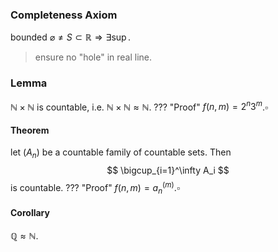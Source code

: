 
### Completeness Axiom
bounded $\varnothing \neq S\subset \mathbb{R} \Rightarrow \exists \sup$.
> ensure no "hole" in real line.

### Lemma
$\mathbb{N}\times \mathbb{N}$ is countable, i.e. $\mathbb{N}\times \mathbb{N} \approx \mathbb{N}$.
??? "Proof"
    $f(n,m) = 2^n 3^m$.$\square$

#### Theorem
let $(A_n)$ be a countable family of countable sets. Then
$$
\bigcup_{i=1}^\infty A_i
$$
is countable.
??? "Proof"
    $f(n,m) = a_n^{(m)}.\square$

#### Corollary
$\mathbb{Q}\approx \mathbb{N}$.